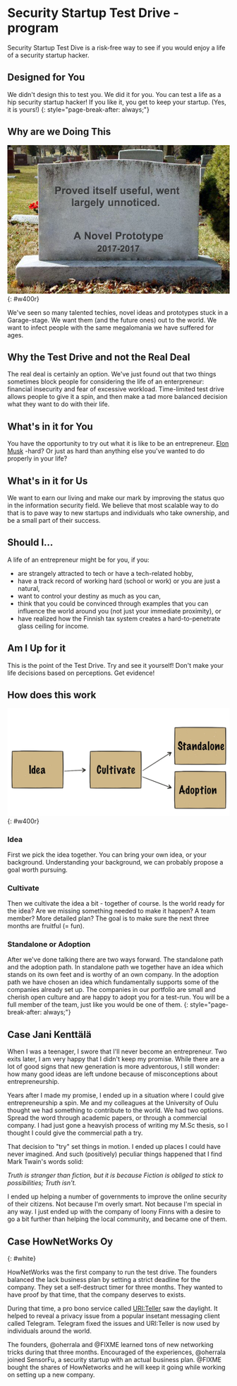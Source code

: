 ---
---
<!-- markdownlint-disable MD041-->
<!-- markdownlint-disable MD033-->
<!-- markdownlint-disable MD026-->

# Security Startup Test Drive -program

Security Startup Test Dive is a risk-free way to see if you
would enjoy a life of a security startup hacker.

## Designed for You

We didn't design this to test you. We did it for you. You can test
a life as a hip security startup hacker! If you like it, you get to keep
your startup. (Yes, it is yours!)
{: style="page-break-after: always;"}

## Why are we Doing This

![Prototype](img/prototype.png){: #w400r}

We've seen so many talented techies, novel ideas and
prototypes stuck in a Garage-stage. We want them (and the
future ones) out to the world. We want to infect people with the same
megalomania we have suffered for ages.

## Why the Test Drive and not the Real Deal

The real deal is certainly an option. We've just found out that two
things sometimes block people for considering the life of an enterpreneur:
financial insecurity and fear of excessive workload. Time-limited test drive
allows people to give it a spin, and then make a tad more balanced decision
what they want to do with their life.

<div markdown="1" class="container bg-dark">

## What's in it for You

You have the opportunity to try out what it is like to be an entrepreneur.
[Elon Musk](https://en.wikipedia.org/wiki/Elon_Musk) -hard? Or just as hard
than anything else you've wanted to do properly in your life?

## What's in it for Us

We want to earn our living and make our mark by improving the status quo in the
information security field. We believe that most scalable way to do that is to
pave way to new startups and individuals who take ownership, and be a small part of their success.

## Should I...

A life of an entrepreneur might be for you, if you:

* are strangely attracted to tech or have a tech-related hobby,
* have a track record of working hard (school or work) or you are just a
  natural,
* want to control your destiny as much as you can,
* think that you could be convinced through examples
  that you can influence the world around you (not just
  your immediate proximity), or
* have realized how the Finnish tax system creates
  a hard-to-penetrate glass ceiling for income.

## Am I Up for it

This is the point of the Test Drive. Try and see it yourself!
Don't make your life decisions based on perceptions. Get evidence!
</div>

<div markdown="1" class="container">

## How does this work

![Flow](img/idea.png){: #w400r}

### Idea

First we pick the idea together. You can bring your own idea, or your background. Understanding your background, we can probably propose a goal worth pursuing.

### Cultivate

Then we cultivate the idea a bit - together of course.
Is the world ready for the idea?
Are we missing something needed to make it happen?
A team member? More detailed plan? The goal is to make sure the
next three months are fruitful (= fun).

### Standalone or Adoption

After we've done talking there are two ways forward. The standalone path and the
adoption path. In standalone path we together have an idea which stands on
its own feet and is worthy of an own company. In the adoption path we have chosen an idea which fundamentally supports some of the companies already
set up. The companies in our portfolio are small and cherish open
culture and are happy to adopt you for a test-run. You will be a full
member of the team, just like you would be one of them.
{: style="page-break-after: always;"}
</div>

<div markdown="1" class="container bg-jani">

## Case Jani Kenttälä

When I was a teenager, I swore that I'll never become an entrepreneur.
Two exits later, I am very happy that I didn't keep my promise.
While there are a lot of good signs that new generation is more adventorous,
I still wonder: how many good ideas are left undone because of misconceptions about entrepreneurship.

Years after I made my promise, I ended up in a situation where I could
give entrepreneurship a spin. Me and my colleagues at the University of Oulu
thought we had something to contribute to the world. We had
two options. Spread the word through academic papers, or
through a commercial company. I had just gone a heavyish process of writing my
M.Sc thesis, so I thought I could give the commercial path a try.

That decision to "try" set things in motion.
I ended up places I could have never imagined. And such (positively) peculiar
things happened that I find Mark Twain's words solid:

*Truth is stranger than fiction, but it is because Fiction is obliged to
stick to possibilities; Truth isn't.*

I ended up helping a number of governments to improve the online security of
their citizens. Not because I'm overly smart. Not because I'm special in any way.
I just ended up with the company of loony Finns with a desire to go a bit
further than helping the local community, and became one of them.
</div>

<div markdown="1" class="container bg-hownetworks">

<!-- markdownlint-disable MD022-->

## Case HowNetWorks Oy
{: #white}

<!-- markdownlint-enable MD022-->

HowNetWorks was the first company to run the test drive.
The founders balanced the lack business plan by
setting a strict deadline for the company. They set a self-destruct timer for
three months. They wanted to have proof by that time, that the company
deserves to exists.

During that time, a pro bono service called [URI:Teller](https://uriteller.io/)
saw the daylight. It helped to reveal a privacy issue from a popular insetant
messaging client called Telegram. Telegram fixed the issues and URI:Teller is
now used by individuals around the world.

The founders, @oherrala and @FIXME learned tons of new networking tricks
during that three months. Encouraged of the experiences, @oherrala joined
SensorFu, a security startup with an actual business plan.
@FIXME bought the shares of HowNetworks and he will keep it going
while working on setting up a new company.
</div>

<!-- markdownlint-enable MD041-->
<!-- markdownlint-enable MD033-->
<!-- markdownlint-enable MD026-->
